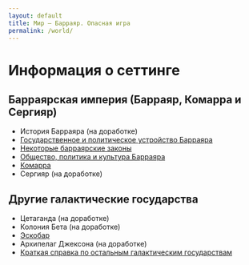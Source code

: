 ```yaml
---
layout: default
title: Мир — Барраяр. Опасная игра
permalink: /world/
---
```


# Информация о сеттинге

## Барраярская империя (Барраяр, Комарра и Сергияр)

- История Барраяра (на доработке)
- [Государственное и политическое устройство Барраяра](/world/brr-gos/)
- [Некоторые барраярские законы](/world/brr-law/)
- [Общество, политика и культура Барраяра](/world/brr-social/)
- [Комарра](/world/komarr/)
- Сергияр (на доработке)

## Другие галактические государства

- Цетаганда (на доработке)
- Колония Бета (на доработке)
- [Эскобар](/world/escobar/)
- Архипелаг Джексона (на доработке)
- [Краткая справка по остальным галактическим государствам](/world/others)
